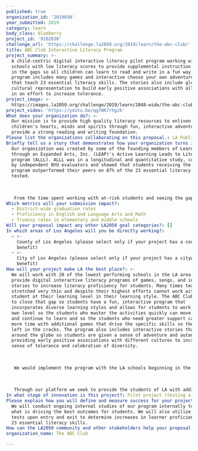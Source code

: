 ```yaml
---
published: true
organization_id: '2019030'
year_submitted: 2019
category: learn
body_class: blueberry
project_id: '9102030'
challenge_url: 'https://challenge.la2050.org/2019/learn/the-abc-club/'
title: ABC Club Interactive Literacy Program
project_summary: >-
  A child-centric digital interactive literacy pilot program working with
  schools with low literacy scores to provide supplemental instruction to fill
  in the gaps so all children can learn to read and write in a fun way. The
  program includes many games and interactive choose your own adventure stories
  that teach 23 essential literacy skills. The stories also include global
  cultural representation to build early positive associations with all peoples
  in an effort to increase tolerance.
project_image: >-
  https://images.la2050.org/challenge/2019/learn/2048-wide/the-abc-club.jpg
project_video: 'https://youtu.be/qg7WK7rhgzk'
What does your organization do?: >-
  Our mission is to provide high quality literacy resources to enliven
  children's hearts, minds and spirits through fun, interactive adventures that
  provide a strong reading and writing foundation.
Please list the organizations collaborating on this proposal.: LA Public School System
Briefly tell us a story that demonstrates how your organization turns inspiration into impact.: >-
  Our organization was created by some of the founding members of Learning
  through an Expanded Arts, Inc. (LEAP)'s Active Learning Leads to Literacy
  program (ALLL). ALLL was in a longitudinal and quantitative study, conducted
  by independent NYU evaluators and showed that students receiving the ALLL
  program outperformed their peers on 87% of the 23 essential literacy skills
  tested. 
   
   
   
   From the time spent working with at-risk students and seeing the gaps in curriculum, differentiated instruction and accommodating for diverse learning styles, we saw the need for a digital program that provides additional support, so with schools we can help overcome these obstacles and provide students with the best possible chance to succeed. In doing research we found that the US literacy rate is at 86%. We need to be at 100%- everyone deserves to be able to read and write. Learning to read and write well can open entire new worlds and opportunities for a child economically and socially. Not only can this impact students on an individual level, but it also can drive the overall progress of the LA community in its growth and abilities to create new sustainable initiatives for generations to come.
Which metrics will your submission impact?:
  - District-wide graduation rates
  - Proficiency in English and Language Arts and Math
  - Truancy rates in elementary and middle schools
Will your proposal impact any other LA2050 goal categories?: []
In which areas of Los Angeles will you be directly working?:
  - >-
    County of Los Angeles (please select only if your project has a countywide
    benefit)
  - >-
    City of Los Angeles (please select only if your project has a citywide
    benefit)
How will your project make LA the best place?: >-
  We will work with 20 of the lowest performing schools in the LA area to
  provide digital interactive literacy programs of games, songs, and interactive
  stories to increase literacy proficiency for students. Many times teachers are
  stretched very thin and despite their highest efforts cannot work with each
  student at their learning level in their learning style. The ABC Club strives
  to close that gap so students have a fun, interactive program that
  incorporates diverse learning styles and allows for students to work at their
  own level so the students who master the activities quickly can move forward
  and continue to learn and so the students who need greater support can spend
  more time with additional games that drive the specific skills so they aren't
  left in the cracks. The program also includes interactive stories that travel
  around the globe so students are given a sense of adventure and autonomy while
  providing early positive associations with different cultures to increase a
  sense of tolerance and celebration of diversity.
   
   
   
   We would implement the program with the LA schools beginning in the 2019/2020 academic year. The program would last the entire academic year and we would use the ECLAS and State tests which are independently administered to determine overall student and program proficiency. Additionally we track student progress internally and work with teachers to target specific areas students can benefit from additional support. 
   
   
   
   Through our platform we seek to provide the students of LA with additional support where they need it in a fun and culturally connected way.
In what stage of innovation is this project?: Pilot project (testing a new idea on a small scale to prove feasibility)
Please explain how you will define and measure success for your project.: >-
  We will conduct ongoing internal studies of our program internally to assess
  what is driving the best outcomes for students. We will also utilize State
  tests upon entry and exit to determine increases in learner proficiencies on
  23 essential literacy skills.
How can the LA2050 community and other stakeholders help your proposal succeed?: []
organization_name: The ABC Club

---
```

